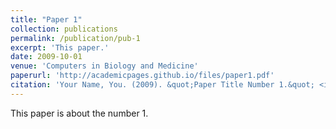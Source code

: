 ```yaml
---
title: "Paper 1"
collection: publications
permalink: /publication/pub-1
excerpt: 'This paper.'
date: 2009-10-01
venue: 'Computers in Biology and Medicine'
paperurl: 'http://academicpages.github.io/files/paper1.pdf'
citation: 'Your Name, You. (2009). &quot;Paper Title Number 1.&quot; <i>Journal 1</i>. 1(1).'
---
```


This paper is about the number 1.

